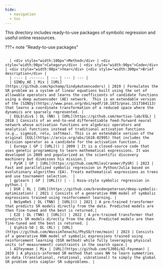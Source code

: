 ```yaml
---
hide:
  - navigation
  - toc
---
```


This directory includes ready-to-use packages of symbolic regression and useful online ressources.

???+ note "Ready-to-use packages"
    <div class="meta_for_parser tablespecs"
    style="font-size: 1pt;visibility:hidden" markdown>
    ###  Genetic programming
    </div>
    
      | <div style="width:100px">Method</div> | <div style="width:90px">Category</div> | <div style="width:90px">Code</div> | <div style="width:90px">Year</div> |<div style="width:300px">Brief description</div> |
      | ---- | ------- | --- | --- | --- |
      | SINDy_AE | Mix | [URL](https://github.com/kpchamp/SindyAutoencoders) | 2019 | Formulates the SR problem as a system of linear equations built using the set of allowable operators and learns the coefficients of candidate functions using a deep autoencoder (AE) network.  This is an extendable version of the [SINDy](https://www.pnas.org/doi/epdf/10.1073/pnas.1517384113) that learns a coordinate transformation of a reduced space where the dynamics are sparsely represented. |
      | EQL$\div$ | DL (NN) | [URL](https://github.com/martius-lab/EQL) | 2018 | Consists of an end-to-end differentiable feed-forward neural network whose activation functions are algebraic operators and analytical functions instead of traditional activation functions (e.g., sigmoid, relu, softmax). This is an extendable version of the original [EQL](https://arxiv.org/abs/1610.02995) that includes the division operator as a candidate for the activation function.|
      | Eureqa | GP | [URL]() | 2009 | It is a closed-source code that uses genetic programming to learn mathematical expressions. It was developed in 2009 and popularized as the scientific discovery machinery but dismisses his mission.|
      | PySR | GP | [URL](https://github.com/MilesCranmer/PySR) | 2023 | Fast and parallelized symbolic regression in Python/Julia based on evolutionary algorithms (EA). Treats mathematical expressions as trees and use tournament selection.  |
      | gplearn | GP | [URL]() | - | Koza-style symbolic regression in python.| |
      | DSR | RL | [URL](https://github.com/brendenpetersen/deep-symbolic-optimization) | 2021 | Consists of a generative RNN model of symbolic expressions trained using reinforcement learning. |
      | NeSymReS | DL (TNN) | [URL]() | 2021 | A pre-trained transformer that predicts SR models directly from the data. Predicted models are then fine-tuned and the best is returned.|
      | E2E | DL (TNN) | [URL]() | 2022 | A pre-trained transformer that predicts SR models directly from the data. Predicted models are then fine-tuned and the best is returned. |
      | $\phi$-SO | DL (RL) | [URL](https://github.com/WassimTenachi/PhySO/tree/main) | 2023 | Consists of a generative RNN model of symbolic expressions trained using reinforcement learning (DSR method) while fully leveraging physical units (of measurement) constraints in the search space.|
      | AIFeynman | Mix | [URL](https://github.com/SJ001/AI-Feynman) | 2019 | A physics-informed SR method that uses NN to learn symmetries in data (translational, rotational, vibrational) to simply the global SR problem into simpler SR subproblems. |
